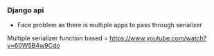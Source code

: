 ### Django api 

- Face problem as there is multiple apps to pass through serializer

Multiple serializer function based = https://www.youtube.com/watch?v=60W5B4w9Cdo